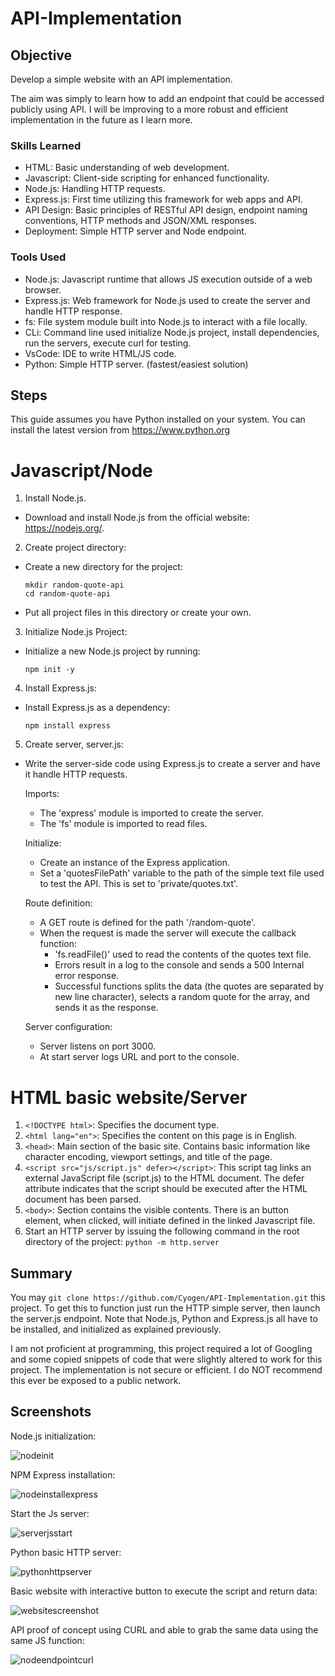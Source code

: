 # API-Implementation

## Objective
Develop a simple website with an API implementation.  

The aim was simply to learn how to add an endpoint that could be accessed publicly using API.  I will be improving to a more robust and efficient implementation in the future as I learn more. 


### Skills Learned

- HTML: Basic understanding of web development.
- Javascript: Client-side scripting for enhanced functionality.
- Node.js: Handling HTTP requests.
- Express.js: First time utilizing this framework for web apps and API.
- API Design: Basic principles of RESTful API design, endpoint naming conventions, HTTP methods and JSON/XML responses.
- Deployment: Simple HTTP server and Node endpoint.

### Tools Used

- Node.js: Javascript runtime that allows JS execution outside of a web browser.
- Express.js: Web framework for Node.js used to create the server and handle HTTP response.
- fs:  File system module built into Node.js to interact with a file locally.
- CLi: Command line used initialize Node.js project, install dependencies, run the servers, execute curl for testing.
- VsCode:  IDE to write HTML/JS code.
- Python: Simple HTTP server. (fastest/easiest solution)

## Steps
This guide assumes you have Python installed on your system. You can install the latest version from https://www.python.org

# Javascript/Node

1.  Install Node.js.
  - Download and install Node.js from the official website: https://nodejs.org/.

2.  Create project directory:
  - Create a new directory for the project:
    ```
    mkdir random-quote-api
    cd random-quote-api
    ```
  - Put all project files in this directory or create your own.

3.  Initialize Node.js Project:
  - Initialize a new Node.js project by running:
    ```
    npm init -y
    ```
4.  Install Express.js:
  - Install Express.js as a dependency:
    ```
    npm install express
    ```
5. Create server, server.js:
  - Write the server-side code using Express.js to create a server and have it handle HTTP requests.
      
    Imports:
      - The 'express' module is imported to create the server.
      - The 'fs' module is imported to read files.

    Initialize:
      - Create an instance of the Express application.
      - Set a 'quotesFilePath' variable to the path of the simple text file used to test the API.
          This is set to 'private/quotes.txt'.

    Route definition:
      - A GET route is defined for the path '/random-quote'.
      - When the request is made the server will execute the callback function:
          *  'fs.readFile()' used to read the contents of the quotes text file.
          *  Errors result in a log to the console and sends a 500 Internal error response.
          *  Successful functions splits the data (the quotes are separated by new line character),
              selects a random quote for the array, and sends it as the response.

    Server configuration:
      - Server listens on port 3000.
      - At start server logs URL and port to the console.
   
# HTML basic website/Server

1. `<!DOCTYPE html>`: Specifies the document type.
2. `<html lang="en">`: Specifies the content on this page is in English.
3. `<head>`: Main section of the basic site.  Contains basic information like character encoding, viewport settings, and title of the page.
4. `<script src="js/script.js" defer></script>`: This script tag links an external JavaScript file (script.js) to the HTML document. The defer attribute indicates that the script should be executed after the HTML document has been parsed.
5. `<body>`: Section contains the visible contents.  There is an button element, when clicked, will initiate defined in the linked Javascript file.
6. Start an HTTP server by issuing the following command in the root directory of the project:
    `python -m http.server`

## Summary

You may `git clone https://github.com/Cyogen/API-Implementation.git` this project.  To get this to function just run the HTTP simple server, then launch the server.js endpoint.
Note that Node.js, Python and Express.js all have to be installed, and initialized as explained previously.

I am not proficient at programming, this project required a lot of Googling and some copied snippets of code that were slightly altered to work for this project.  The implementation is not secure or efficient. I do NOT recommend this ever be exposed to a public network.

## Screenshots

Node.js initialization:

![nodeinit](https://github.com/Cyogen/API-Implementation/assets/33054558/6ee1d003-474e-4878-9801-c98a03b2129b)

NPM Express installation:

![nodeinstallexpress](https://github.com/Cyogen/API-Implementation/assets/33054558/8f7f0740-b51b-443d-b05a-788f4321137c)

Start the Js server:

![serverjsstart](https://github.com/Cyogen/API-Implementation/assets/33054558/1846073e-c462-4529-b14f-aa99f1a8a077)

Python basic HTTP server:

![pythonhttpserver](https://github.com/Cyogen/API-Implementation/assets/33054558/f4395d4d-cbfd-41d4-a5db-af586c0a4d46)

Basic website with interactive button to execute the script and return data:

![websitescreenshot](https://github.com/Cyogen/API-Implementation/assets/33054558/1266639f-00d3-4cef-86d0-d1d4a985818f)

API proof of concept using CURL and able to grab the same data using the same JS function:

![nodeendpointcurl](https://github.com/Cyogen/API-Implementation/assets/33054558/bbe684d7-beb4-42b5-8aae-f18fae2843a7)


